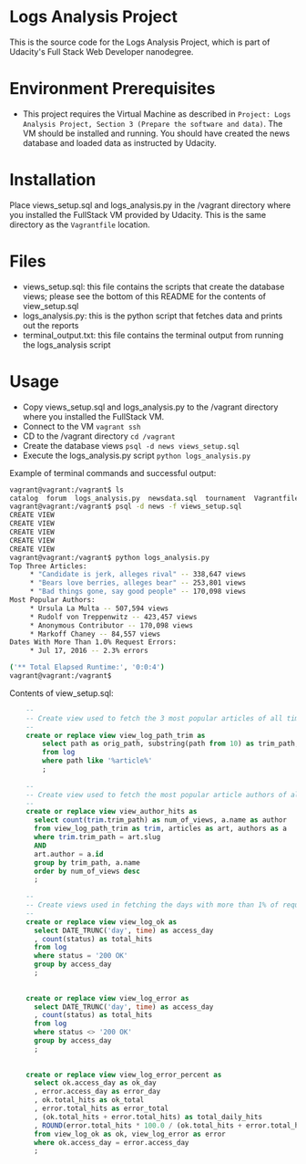 <!---
.. ===============LICENSE_START=======================================================
.. Aimee Ukasick CC-BY-4.0
.. ===================================================================================
.. Copyright (C) Aimee Ukasick. All rights reserved.
.. ===================================================================================
.. This documentation file is distributed by Aimee Ukasick
.. under the Creative Commons Attribution 4.0 International License (the "License");
.. you may not use this file except in compliance with the License.
.. You may obtain a copy of the License at
..
.. http://creativecommons.org/licenses/by/4.0
..
.. This file is distributed on an "AS IS" BASIS,
.. WITHOUT WARRANTIES OR CONDITIONS OF ANY KIND, either express or implied.
.. See the License for the specific language governing permissions and
.. limitations under the License.
.. ===============LICENSE_END=========================================================
-->

# Logs Analysis Project
This is the source code for the Logs Analysis Project, which is part of Udacity's Full Stack Web Developer nanodegree. 

# Environment Prerequisites
- This project requires the Virtual Machine as described in ``Project: Logs Analysis Project, Section 3 (Prepare the software and data)``.
The VM should be installed and running. You should have created the news database
and loaded data as instructed by Udacity.

# Installation
Place views_setup.sql and logs_analysis.py in the /vagrant directory where you installed the FullStack VM provided by Udacity.
This is the same directory as the ``Vagrantfile`` location.

# Files
* views_setup.sql: this file contains the scripts that create the database views; please see the bottom
of this README for the contents of view_setup.sql        
* logs_analysis.py: this is the python script that fetches data and prints out the reports
* terminal_output.txt: this file contains the terminal output from running the logs_analysis script

# Usage
* Copy views_setup.sql and logs_analysis.py to the /vagrant directory where you installed the FullStack VM.
* Connect to the VM ``vagrant ssh``
* CD to the /vagrant directory ``cd /vagrant``
* Create the database views ``psql -d news views_setup.sql`` 
* Execute the logs_analysis.py script ``python logs_analysis.py``

Example of terminal commands and successful output:
```bash
vagrant@vagrant:/vagrant$ ls
catalog  forum  logs_analysis.py  newsdata.sql  tournament  Vagrantfile  views_setup.sql
vagrant@vagrant:/vagrant$ psql -d news -f views_setup.sql
CREATE VIEW
CREATE VIEW
CREATE VIEW
CREATE VIEW
CREATE VIEW
vagrant@vagrant:/vagrant$ python logs_analysis.py
Top Three Articles:
	 * "Candidate is jerk, alleges rival" -- 338,647 views
	 * "Bears love berries, alleges bear" -- 253,801 views
	 * "Bad things gone, say good people" -- 170,098 views
Most Popular Authors:
	 * Ursula La Multa -- 507,594 views
	 * Rudolf von Treppenwitz -- 423,457 views
	 * Anonymous Contributor -- 170,098 views
	 * Markoff Chaney -- 84,557 views
Dates With More Than 1.0% Request Errors:
	 * Jul 17, 2016 -- 2.3% errors

('** Total Elapsed Runtime:', '0:0:4')
vagrant@vagrant:/vagrant$ 

```

Contents of view_setup.sql:
    
```sql
    --
    -- Create view used to fetch the 3 most popular articles of all time
    --
    create or replace view view_log_path_trim as
        select path as orig_path, substring(path from 10) as trim_path, time, id
        from log
        where path like '%article%'
        ;
    
    --
    -- Create view used to fetch the most popular article authors of all time
    --
    create or replace view view_author_hits as
      select count(trim.trim_path) as num_of_views, a.name as author
      from view_log_path_trim as trim, articles as art, authors as a
      where trim.trim_path = art.slug
      AND
      art.author = a.id
      group by trim_path, a.name
      order by num_of_views desc
      ;
    
    --
    -- Create views used in fetching the days with more than 1% of requests resulted in an error code
    --
    create or replace view view_log_ok as
      select DATE_TRUNC('day', time) as access_day
      , count(status) as total_hits
      from log
      where status = '200 OK'
      group by access_day
      ;
    
    
    create or replace view view_log_error as
      select DATE_TRUNC('day', time) as access_day
      , count(status) as total_hits
      from log
      where status <> '200 OK'
      group by access_day
      ;
    
    
    create or replace view view_log_error_percent as
      select ok.access_day as ok_day
      , error.access_day as error_day
      , ok.total_hits as ok_total
      , error.total_hits as error_total
      , (ok.total_hits + error.total_hits) as total_daily_hits
      , ROUND(error.total_hits * 100.0 / (ok.total_hits + error.total_hits), 1) as percent_error_hits
      from view_log_ok as ok, view_log_error as error
      where ok.access_day = error.access_day
      ;
```